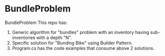# BundleProblem
BundleProblem
This repo has:
1. Generic algorithm for "bundles" problem with an inventory having sub-inventories with a depth "N".
2. Specific solution for "Bunding Bike" using Builder Pattern.
3. Program.cs has the code examples that consume above 2 solutions. 
